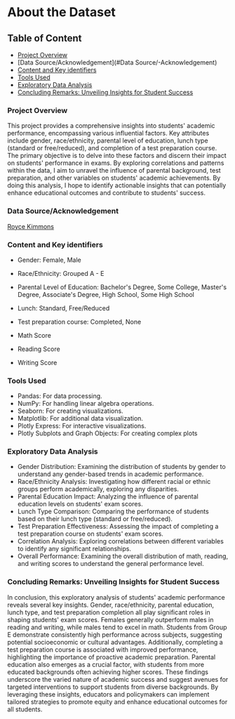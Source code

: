 # About the Dataset

## Table of Content

* [Project Overview](#project-overview)
* [Data Source/Acknowledgement](#Data Source/-Acknowledgement)
* [Content and Key identifiers](#Content-and-Key-identifiers)
* [Tools Used](#Tools-Used)
* [Exploratory Data Analysis](#Exploratory-Data-Analysis)
* [Concluding Remarks: Unveiling Insights for Student Success](#Concluding-Remarks:-Unveiling-Insights-for-Student-Success)



### Project Overview
This project provides a comprehensive insights into students' academic performance, encompassing various influential factors. Key attributes include gender, race/ethnicity, parental level of education, lunch type (standard or free/reduced), and completion of a test preparation course. The primary objective is to delve into these factors and discern their impact on students' performance in exams. By exploring correlations and patterns within the data, I aim to unravel the influence of parental background, test preparation, and other variables on students' academic achievements. By doing this analysis, I hope to identify actionable insights that can potentially enhance educational outcomes and contribute to students' success.


### Data Source/Acknowledgement
[Royce Kimmons](http://roycekimmons.com/tools/generated_data/exams)


### Content and Key identifiers

* Gender: Female, Male

* Race/Ethnicity: Grouped A - E

* Parental Level of Education: Bachelor's Degree, Some College, Master's Degree, Associate's Degree, High School, Some High School

* Lunch: Standard, Free/Reduced

* Test preparation course: Completed, None

* Math Score

* Reading Score

* Writing Score


### Tools Used 

- Pandas: For data processing.
- NumPy: For handling linear algebra operations.
- Seaborn: For creating visualizations.
- Matplotlib: For additional data visualization.
- Plotly Express: For interactive visualizations.
- Plotly Subplots and Graph Objects: For creating complex plots


### Exploratory Data Analysis

* Gender Distribution: Examining the distribution of students by gender to understand any gender-based trends in academic performance.
* Race/Ethnicity Analysis: Investigating how different racial or ethnic groups perform academically, exploring any disparities.
* Parental Education Impact: Analyzing the influence of parental education levels on students' exam scores.
* Lunch Type Comparison: Comparing the performance of students based on their lunch type (standard or free/reduced).
* Test Preparation Effectiveness: Assessing the impact of completing a test preparation course on students' exam scores.
* Correlation Analysis: Exploring correlations between different variables to identify any significant relationships.
* Overall Performance: Examining the overall distribution of math, reading, and writing scores to understand the general performance level.


### Concluding Remarks: Unveiling Insights for Student Success

In conclusion, this exploratory analysis of students' academic performance reveals several key insights. Gender, race/ethnicity, parental education, lunch type, and test preparation completion all play significant roles in shaping students' exam scores. Females generally outperform males in reading and writing, while males tend to excel in math. Students from Group E demonstrate consistently high performance across subjects, suggesting potential socioeconomic or cultural advantages. Additionally, completing a test preparation course is associated with improved performance, highlighting the importance of proactive academic preparation. Parental education also emerges as a crucial factor, with students from more educated backgrounds often achieving higher scores. These findings underscore the varied nature of academic success and suggest avenues for targeted interventions to support students from diverse backgrounds. By leveraging these insights, educators and policymakers can implement tailored strategies to promote equity and enhance educational outcomes for all students.


